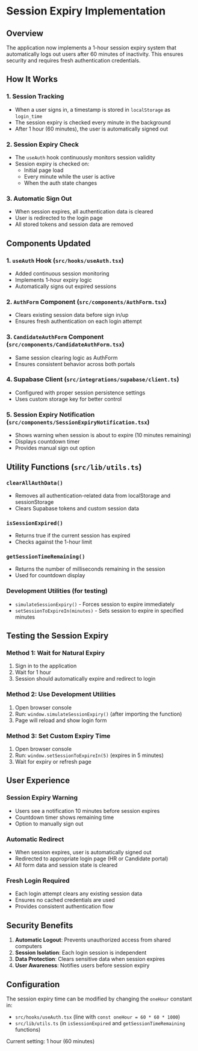 # Session Expiry Implementation

## Overview

The application now implements a 1-hour session expiry system that automatically logs out users after 60 minutes of inactivity. This ensures security and requires fresh authentication credentials.

## How It Works

### 1. Session Tracking
- When a user signs in, a timestamp is stored in `localStorage` as `login_time`
- The session expiry is checked every minute in the background
- After 1 hour (60 minutes), the user is automatically signed out

### 2. Session Expiry Check
- The `useAuth` hook continuously monitors session validity
- Session expiry is checked on:
  - Initial page load
  - Every minute while the user is active
  - When the auth state changes

### 3. Automatic Sign Out
- When session expires, all authentication data is cleared
- User is redirected to the login page
- All stored tokens and session data are removed

## Components Updated

### 1. `useAuth` Hook (`src/hooks/useAuth.tsx`)
- Added continuous session monitoring
- Implements 1-hour expiry logic
- Automatically signs out expired sessions

### 2. `AuthForm` Component (`src/components/AuthForm.tsx`)
- Clears existing session data before sign in/up
- Ensures fresh authentication on each login attempt

### 3. `CandidateAuthForm` Component (`src/components/CandidateAuthForm.tsx`)
- Same session clearing logic as AuthForm
- Ensures consistent behavior across both portals

### 4. Supabase Client (`src/integrations/supabase/client.ts`)
- Configured with proper session persistence settings
- Uses custom storage key for better control

### 5. Session Expiry Notification (`src/components/SessionExpiryNotification.tsx`)
- Shows warning when session is about to expire (10 minutes remaining)
- Displays countdown timer
- Provides manual sign out option

## Utility Functions (`src/lib/utils.ts`)

### `clearAllAuthData()`
- Removes all authentication-related data from localStorage and sessionStorage
- Clears Supabase tokens and custom session data

### `isSessionExpired()`
- Returns true if the current session has expired
- Checks against the 1-hour limit

### `getSessionTimeRemaining()`
- Returns the number of milliseconds remaining in the session
- Used for countdown display

### Development Utilities (for testing)
- `simulateSessionExpiry()` - Forces session to expire immediately
- `setSessionToExpireIn(minutes)` - Sets session to expire in specified minutes

## Testing the Session Expiry

### Method 1: Wait for Natural Expiry
1. Sign in to the application
2. Wait for 1 hour
3. Session should automatically expire and redirect to login

### Method 2: Use Development Utilities
1. Open browser console
2. Run: `window.simulateSessionExpiry()` (after importing the function)
3. Page will reload and show login form

### Method 3: Set Custom Expiry Time
1. Open browser console
2. Run: `window.setSessionToExpireIn(5)` (expires in 5 minutes)
3. Wait for expiry or refresh page

## User Experience

### Session Expiry Warning
- Users see a notification 10 minutes before session expires
- Countdown timer shows remaining time
- Option to manually sign out

### Automatic Redirect
- When session expires, user is automatically signed out
- Redirected to appropriate login page (HR or Candidate portal)
- All form data and session state is cleared

### Fresh Login Required
- Each login attempt clears any existing session data
- Ensures no cached credentials are used
- Provides consistent authentication flow

## Security Benefits

1. **Automatic Logout**: Prevents unauthorized access from shared computers
2. **Session Isolation**: Each login session is independent
3. **Data Protection**: Clears sensitive data when session expires
4. **User Awareness**: Notifies users before session expiry

## Configuration

The session expiry time can be modified by changing the `oneHour` constant in:
- `src/hooks/useAuth.tsx` (line with `const oneHour = 60 * 60 * 1000`)
- `src/lib/utils.ts` (in `isSessionExpired` and `getSessionTimeRemaining` functions)

Current setting: 1 hour (60 minutes) 